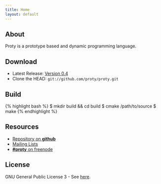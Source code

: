 ```yaml
---
title: Home
layout: default
---
```


## About

Proty is a prototype based and dynamic programming
language.

## Download

- Latest Release: [Version 0.4](http://ftp.proty.cc/proty/0.4/proty-0.4.tar.gz)
- Clone the HEAD: `git://github.com/proty/proty.git`

## Build

{% highlight bash %}
$ mkdir build && cd build
$ cmake /path/to/source
$ make
{% endhighlight %}

## Resources

- [Repository on **github**](https://github.com/proty/proty)
- [Mailing Lists](http://mail.proty.cc)
- [**#proty** on freenode](irc://chat.freenode.net/%23proty)

## License

GNU General Public License 3 - See [here](/license/).
